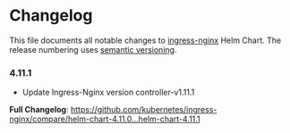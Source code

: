 # Changelog

This file documents all notable changes to [ingress-nginx](https://github.com/kubernetes/ingress-nginx) Helm Chart. The release numbering uses [semantic versioning](http://semver.org).

### 4.11.1

* Update Ingress-Nginx version controller-v1.11.1

**Full Changelog**: https://github.com/kubernetes/ingress-nginx/compare/helm-chart-4.11.0...helm-chart-4.11.1
